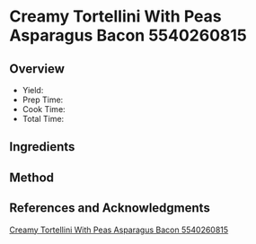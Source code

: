 # Creamy Tortellini With Peas Asparagus Bacon 5540260815

## Overview

- Yield:
- Prep Time:
- Cook Time:
- Total Time:

## Ingredients


## Method



## References and Acknowledgments

[Creamy Tortellini With Peas Asparagus Bacon 5540260815](https://www.bloglovin.com/blogs/will-cook-for-smiles-4934679/creamy-tortellini-with-peas-asparagus-bacon-5540260815)
